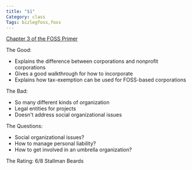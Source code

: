 ```yaml
---
title: "$1"
Category: class
Tags: bizlegfoss,foss
---
```


[Chapter 3 of the FOSS Primer][foss-primer]

The Good:

- Explains the difference between corporations and nonprofit corporations
- Gives a good walkthrough for how to incorporate
- Explains how tax-exemption can be used for FOSS-based corporations

The Bad:

- So many different kinds of organization
- Legal entities for projects
- Doesn't address social organizational issues

The Questions:

- Social organizational issues?
- How to manage personal liability?
- How to get involved in an umbrella organization?

The Rating: 6/8 Stallman Beards

[foss-primer]: http://bizlegfoss-ritigm.rhcloud.com/static/books/foss-primer.pdf
